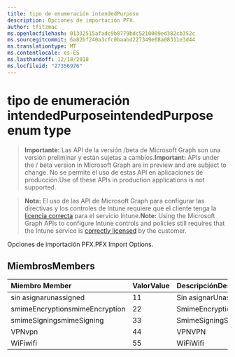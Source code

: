 ```yaml
---
title: tipo de enumeración intendedPurpose
description: Opciones de importación PFX.
author: tfitzmac
ms.openlocfilehash: 01332515afadc9b8779bdc5210009ed382cb352c
ms.sourcegitcommit: 6a82bf240a3cfc0baabd227349e08a08311e3d44
ms.translationtype: MT
ms.contentlocale: es-ES
ms.lasthandoff: 12/18/2018
ms.locfileid: "27356976"
---
```

# <a name="intendedpurpose-enum-type"></a><span data-ttu-id="4cd7e-103">tipo de enumeración intendedPurpose</span><span class="sxs-lookup"><span data-stu-id="4cd7e-103">intendedPurpose enum type</span></span>

> <span data-ttu-id="4cd7e-104">**Importante:** Las API de la versión /beta de Microsoft Graph son una versión preliminar y están sujetas a cambios.</span><span class="sxs-lookup"><span data-stu-id="4cd7e-104">**Important:** APIs under the / beta version in Microsoft Graph are in preview and are subject to change.</span></span> <span data-ttu-id="4cd7e-105">No se permite el uso de estas API en aplicaciones de producción.</span><span class="sxs-lookup"><span data-stu-id="4cd7e-105">Use of these APIs in production applications is not supported.</span></span>

> <span data-ttu-id="4cd7e-106">**Nota:** El uso de las API de Microsoft Graph para configurar las directivas y los controles de Intune requiere que el cliente tenga la [licencia correcta](https://go.microsoft.com/fwlink/?linkid=839381) para el servicio Intune.</span><span class="sxs-lookup"><span data-stu-id="4cd7e-106">**Note:** Using the Microsoft Graph APIs to configure Intune controls and policies still requires that the Intune service is [correctly licensed](https://go.microsoft.com/fwlink/?linkid=839381) by the customer.</span></span>

<span data-ttu-id="4cd7e-107">Opciones de importación PFX.</span><span class="sxs-lookup"><span data-stu-id="4cd7e-107">PFX Import Options.</span></span>
## <a name="members"></a><span data-ttu-id="4cd7e-108">Miembros</span><span class="sxs-lookup"><span data-stu-id="4cd7e-108">Members</span></span>
|<span data-ttu-id="4cd7e-109">Miembro	</span><span class="sxs-lookup"><span data-stu-id="4cd7e-109">Member</span></span>|<span data-ttu-id="4cd7e-110">Valor</span><span class="sxs-lookup"><span data-stu-id="4cd7e-110">Value</span></span>|<span data-ttu-id="4cd7e-111">Descripción</span><span class="sxs-lookup"><span data-stu-id="4cd7e-111">Description</span></span>|
|:---|:---|:---|
|<span data-ttu-id="4cd7e-112">sin asignar</span><span class="sxs-lookup"><span data-stu-id="4cd7e-112">unassigned</span></span>|<span data-ttu-id="4cd7e-113">1</span><span class="sxs-lookup"><span data-stu-id="4cd7e-113">1</span></span>|<span data-ttu-id="4cd7e-114">Sin asignar</span><span class="sxs-lookup"><span data-stu-id="4cd7e-114">Unassigned</span></span>|
|<span data-ttu-id="4cd7e-115">smimeEncryption</span><span class="sxs-lookup"><span data-stu-id="4cd7e-115">smimeEncryption</span></span>|<span data-ttu-id="4cd7e-116">2</span><span class="sxs-lookup"><span data-stu-id="4cd7e-116">2</span></span>|<span data-ttu-id="4cd7e-117">SmimeEncryption</span><span class="sxs-lookup"><span data-stu-id="4cd7e-117">SmimeEncryption</span></span>|
|<span data-ttu-id="4cd7e-118">smimeSigning</span><span class="sxs-lookup"><span data-stu-id="4cd7e-118">smimeSigning</span></span>|<span data-ttu-id="4cd7e-119">3</span><span class="sxs-lookup"><span data-stu-id="4cd7e-119">3</span></span>|<span data-ttu-id="4cd7e-120">SmimeSigning</span><span class="sxs-lookup"><span data-stu-id="4cd7e-120">SmimeSigning</span></span>|
|<span data-ttu-id="4cd7e-121">VPN</span><span class="sxs-lookup"><span data-stu-id="4cd7e-121">vpn</span></span>|<span data-ttu-id="4cd7e-122">4</span><span class="sxs-lookup"><span data-stu-id="4cd7e-122">4</span></span>|<span data-ttu-id="4cd7e-123">VPN</span><span class="sxs-lookup"><span data-stu-id="4cd7e-123">VPN</span></span>|
|<span data-ttu-id="4cd7e-124">WiFi</span><span class="sxs-lookup"><span data-stu-id="4cd7e-124">wifi</span></span>|<span data-ttu-id="4cd7e-125">5</span><span class="sxs-lookup"><span data-stu-id="4cd7e-125">5</span></span>|<span data-ttu-id="4cd7e-126">WiFi</span><span class="sxs-lookup"><span data-stu-id="4cd7e-126">Wifi</span></span>|





